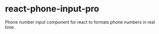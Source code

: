 # react-phone-input-pro
Phone number input component for react to formats phone numbers in real time.

